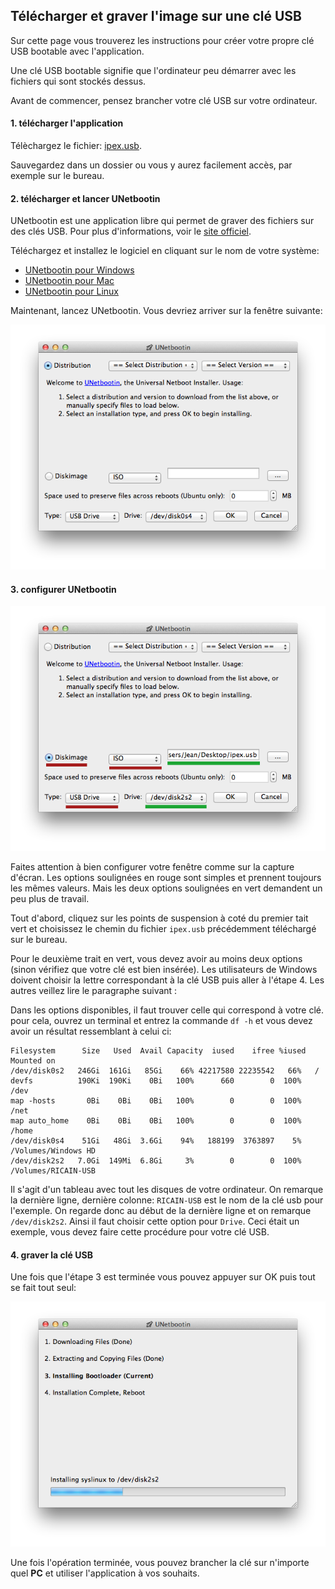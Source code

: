 ## Télécharger et graver l'image sur une clé USB

Sur cette page vous trouverez les instructions pour créer votre propre clé USB bootable avec l'application.

Une clé USB bootable signifie que l'ordinateur peu démarrer avec les fichiers qui sont stockés dessus.

Avant de commencer, pensez brancher votre clé USB sur votre ordinateur.

#### 1. télécharger l'application

Télèchargez le fichier: [ipex.usb](http://google.com).

Sauvegardez dans un dossier ou vous y aurez facilement accès, par exemple sur le bureau.

#### 2. télécharger et lancer UNetbootin

UNetbootin est une application libre qui permet de graver des fichiers sur des clés USB. Pour plus d'informations, voir le [site officiel](http://unetbootin.sourceforge.net/).

Téléchargez et installez le logiciel en cliquant sur le nom de votre système:

- [UNetbootin pour Windows](http://unetbootin.sourceforge.net/unetbootin-windows-latest.exe)
- [UNetbootin pour Mac](http://unetbootin.sourceforge.net/unetbootin-mac-latest.zip)
- [UNetbootin pour Linux](http://unetbootin.sourceforge.net/unetbootin-linux-latest)

Maintenant, lancez UNetbootin. Vous devriez arriver sur la fenêtre suivante:

![capture1](https://raw.githubusercontent.com/S3LLL/IPEXpress/master/dev/wikimg/capture1.png)

#### 3. configurer UNetbootin

![capture2sou](https://raw.githubusercontent.com/S3LLL/IPEXpress/master/dev/wikimg/capture2sou.png)

Faites attention à bien configurer votre fenêtre comme sur la capture d'écran. Les options soulignées en rouge sont simples et prennent toujours les mêmes valeurs. Mais les deux options soulignées en vert demandent un peu plus de travail.

Tout d'abord, cliquez sur les points de suspension à coté du premier tait vert et choisissez le chemin du fichier `ipex.usb` précédemment téléchargé sur le bureau.

Pour le deuxième trait en vert, vous devez avoir au moins deux options (sinon vérifiez que votre clé est bien insérée). Les utilisateurs de Windows doivent choisir la lettre correspondant à la clé USB puis aller à l'étape 4. Les autres veillez lire le paragraphe suivant : 

Dans les options disponibles, il faut trouver celle qui  correspond à votre clé. pour cela, ouvrez un terminal et entrez la commande `df -h` et vous devez avoir un résultat ressemblant à celui ci:

    Filesystem      Size   Used  Avail Capacity  iused    ifree %iused  Mounted on
    /dev/disk0s2   246Gi  161Gi   85Gi    66% 42217580 22235542   66%   /
    devfs          190Ki  190Ki    0Bi   100%      660        0  100%   /dev
    map -hosts       0Bi    0Bi    0Bi   100%        0        0  100%   /net
    map auto_home    0Bi    0Bi    0Bi   100%        0        0  100%   /home
    /dev/disk0s4    51Gi   48Gi  3.6Gi    94%   188199  3763897    5%   /Volumes/Windows HD
    /dev/disk2s2   7.0Gi  149Mi  6.8Gi     3%        0        0  100%   /Volumes/RICAIN-USB

Il s'agit d'un tableau avec tout les disques  de votre ordinateur. On remarque la dernière ligne, dernière colonne: `RICAIN-USB` est le nom de la clé usb pour l'exemple. On regarde donc au début de la dernière ligne et on remarque `/dev/disk2s2`. Ainsi il faut choisir cette option pour `Drive`. Ceci était un exemple, vous devez faire cette procédure pour votre clé USB.

#### 4. graver la clé USB

Une fois que l'étape 3 est terminée vous pouvez appuyer sur OK puis tout se fait tout seul:

![capture3](https://raw.githubusercontent.com/S3LLL/IPEXpress/master/dev/wikimg/capture3.png)

Une fois  l'opération terminée, vous pouvez brancher la clé sur n'importe quel **PC** et utiliser l'application à vos souhaits.
